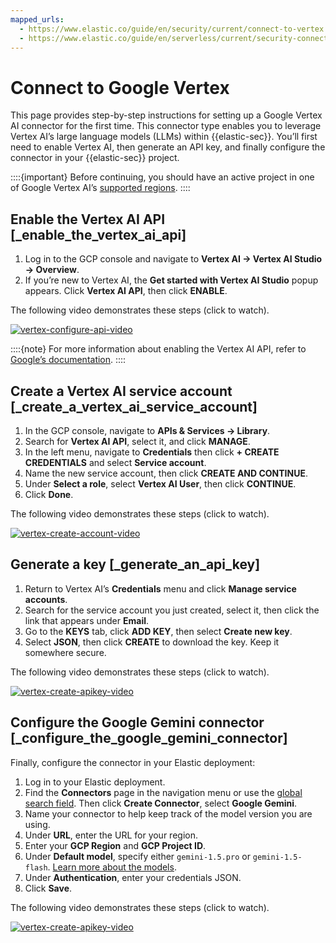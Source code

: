 ```yaml
---
mapped_urls:
  - https://www.elastic.co/guide/en/security/current/connect-to-vertex.html
  - https://www.elastic.co/guide/en/serverless/current/security-connect-to-google-vertex.html
---
```


# Connect to Google Vertex

This page provides step-by-step instructions for setting up a Google Vertex AI connector for the first time. This connector type enables you to leverage Vertex AI’s large language models (LLMs) within {{elastic-sec}}. You’ll first need to enable Vertex AI, then generate an API key, and finally configure the connector in your {{elastic-sec}} project.

::::{important}
Before continuing, you should have an active project in one of Google Vertex AI’s [supported regions](https://cloud.google.com/vertex-ai/docs/general/locations#feature-availability).
::::



## Enable the Vertex AI API [_enable_the_vertex_ai_api]

1. Log in to the GCP console and navigate to **Vertex AI → Vertex AI Studio → Overview**.
2. If you’re new to Vertex AI, the **Get started with Vertex AI Studio** popup appears. Click **Vertex AI API**, then click **ENABLE**.

The following video demonstrates these steps (click to watch).

[![vertex-configure-api-video](https://play.vidyard.com/vFhtbiCZiKhvdZGy2FjyeT.jpg)](https://videos.elastic.co/watch/vFhtbiCZiKhvdZGy2FjyeT?)


::::{note}
For more information about enabling the Vertex AI API, refer to [Google’s documentation](https://cloud.google.com/vertex-ai/docs/start/cloud-environment).
::::



## Create a Vertex AI service account [_create_a_vertex_ai_service_account]

1. In the GCP console, navigate to **APIs & Services → Library**.
2. Search for **Vertex AI API**, select it, and click **MANAGE**.
3. In the left menu, navigate to **Credentials** then click **+ CREATE CREDENTIALS** and select **Service account**.
4. Name the new service account, then click **CREATE AND CONTINUE**.
5. Under **Select a role**, select **Vertex AI User**, then click **CONTINUE**.
6. Click **Done**.

The following video demonstrates these steps (click to watch).

[![vertex-create-account-video](https://play.vidyard.com/tmresYYiags2w2nTv3Gac8.jpg)](https://videos.elastic.co/watch/tmresYYiags2w2nTv3Gac8?)


## Generate a key [_generate_an_api_key]

1. Return to Vertex AI’s **Credentials** menu and click **Manage service accounts**.
2. Search for the service account you just created, select it, then click the link that appears under **Email**.
3. Go to the **KEYS** tab, click **ADD KEY**, then select **Create new key**.
4. Select **JSON**, then click **CREATE** to download the key. Keep it somewhere secure.

The following video demonstrates these steps (click to watch).

[![vertex-create-apikey-video](https://play.vidyard.com/hrcy3F9AodwhJcV1i2yqbG.jpg)](https://videos.elastic.co/watch/hrcy3F9AodwhJcV1i2yqbG?)


## Configure the Google Gemini connector [_configure_the_google_gemini_connector]

Finally, configure the connector in your Elastic deployment:

1. Log in to your Elastic deployment.
2. Find the **Connectors** page in the navigation menu or use the [global search field](/explore-analyze/find-and-organize/find-apps-and-objects.md). Then click **Create Connector**, select **Google Gemini**.
3. Name your connector to help keep track of the model version you are using.
4. Under **URL**, enter the URL for your region.
5. Enter your **GCP Region** and **GCP Project ID**.
6. Under **Default model**, specify either `gemini-1.5.pro` or `gemini-1.5-flash`. [Learn more about the models](https://cloud.google.com/vertex-ai/generative-ai/docs/learn/models).
7. Under **Authentication**, enter your credentials JSON.
8. Click **Save**.

The following video demonstrates these steps (click to watch).

[![vertex-create-apikey-video](https://play.vidyard.com/8L2WPm2HKN1cH872Gs5uvL.jpg)](https://videos.elastic.co/watch/8L2WPm2HKN1cH872Gs5uvL?)